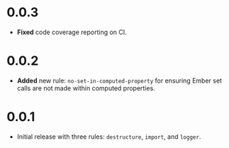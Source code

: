 # 0.0.3

* **Fixed** code coverage reporting on CI.


# 0.0.2

* **Added** new rule: `no-set-in-computed-property` for ensuring Ember set calls are not made within computed properties.


# 0.0.1

* Initial release with three rules: `destructure`, `import`, and `logger`.

